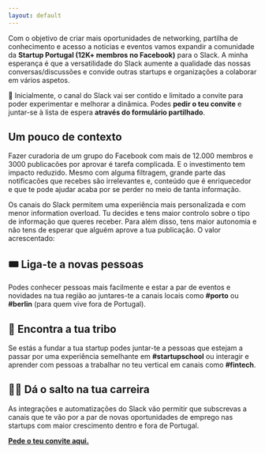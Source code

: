 ```yaml
---
layout: default
---
```


Com o objetivo de criar mais oportunidades de networking, partilha de conhecimento e acesso a noticias e eventos vamos expandir a comunidade da **Startup Portugal (12K+ membros no Facebook)** para o Slack. A minha esperança é que a versatilidade do Slack aumente a qualidade das nossas conversas/discussões e convide outras startups e organizações a colaborar em vários aspetos.

📮 Inicialmente, o canal do Slack vai ser contido e limitado a convite para poder experimentar e melhorar a dinâmica. Podes **pedir o teu convite** e juntar-se à lista de espera **através do formulário partilhado**.

## Um pouco de contexto

Fazer curadoria de um grupo do Facebook com mais de 12.000 membros e 3000 publicacões por aprovar é tarefa complicada. E o investimento tem impacto reduzido. Mesmo com alguma filtragem, grande parte das notificacões que recebes são irrelevantes e, conteúdo que é enriquecedor e que te pode ajudar acaba por se perder no meio de tanta informação.

Os canais do Slack permitem uma experiência mais personalizada e com menor information overload. Tu decides e tens maior controlo sobre o tipo de informação que queres receber. Para além disso, tens maior autonomia e não tens de esperar que alguém aprove a tua publicação. O valor acrescentado:

## 🎟 Liga-te a novas pessoas

Podes conhecer pessoas mais facilmente e estar a par de eventos e novidades na tua região ao juntares-te a canais locais como **#porto** ou **#berlin** (para quem vive fora de Portugal).

## 🧢 Encontra a tua tribo

Se estás a fundar a tua startup podes juntar-te a pessoas que estejam a passar por uma experiência semelhante em **#startupschool** ou interagir e aprender com pessoas a trabalhar no teu vertical em canais como **#fintech**.

## 👨‍🚀 Dá o salto na tua carreira

As integrações e automatizações do Slack vão permitir que subscrevas a canais que te vão por a par de novas oportunidades de emprego nas startups com maior crescimento dentro e fora de Portugal.

[**Pede o teu convite aqui.**](https://airtable.com/shrNr1fPzeGAABbk0)